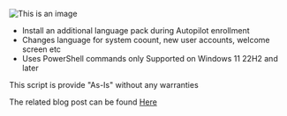 ![This is an image](https://www.inthecloud247.com/wp-content/uploads/2022/06/GitHub-PowerShell.png)

* Install an additional language pack during Autopilot enrollment
* Changes language for system coount, new user accounts, welcome screen etc
* Uses PowerShell commands only Supported on Windows 11 22H2 and later

This script is provide "As-Is" without any warranties

The related blog post can be found [Here](https://www.inthecloud247.com/install-an-additional-language-pack-on-windows-11-during-autopilot-enrollment)
